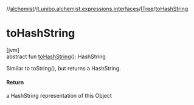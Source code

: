 //[alchemist](../../../index.md)/[it.unibo.alchemist.expressions.interfaces](../index.md)/[ITree](index.md)/[toHashString](to-hash-string.md)

# toHashString

[jvm]\
abstract fun [toHashString](to-hash-string.md)(): HashString

Similar to toString(), but returns a HashString.

#### Return

a HashString representation of this Object
